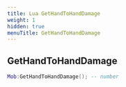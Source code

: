 ```yaml
---
title: Lua GetHandToHandDamage
weight: 1
hidden: true
menuTitle: GetHandToHandDamage
---
```

## GetHandToHandDamage
```lua
Mob:GetHandToHandDamage(); -- number
```